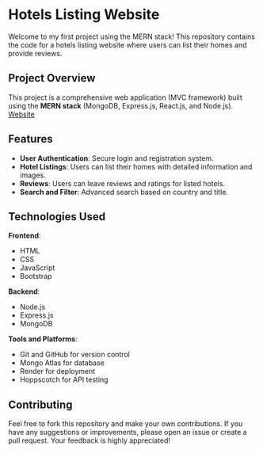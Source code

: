 # Hotels Listing Website

Welcome to my first project using the MERN stack! This repository contains the code for a hotels listing website where users can list their homes and provide reviews.

## Project Overview

This project is a comprehensive web application (MVC framework) built using the **MERN stack** (MongoDB, Express.js, React.js, and Node.js). 
[Website](https://majorproject-0elt.onrender.com/listings)

## Features
- **User Authentication**: Secure login and registration system.
- **Hotel Listings**: Users can list their homes with detailed information and images.
- **Reviews**: Users can leave reviews and ratings for listed hotels.
- **Search and Filter**: Advanced search based on country and title.

## Technologies Used

**Frontend**: 
- HTML
- CSS
- JavaScript
- Bootstrap

**Backend**:
- Node.js
- Express.js
- MongoDB

**Tools and Platforms**:
- Git and GitHub for version control
- Mongo Atlas for database
- Render for deployment
- Hoppscotch for API testing

## Contributing

Feel free to fork this repository and make your own contributions. If you have any suggestions or improvements, please open an issue or create a pull request. Your feedback is highly appreciated!
